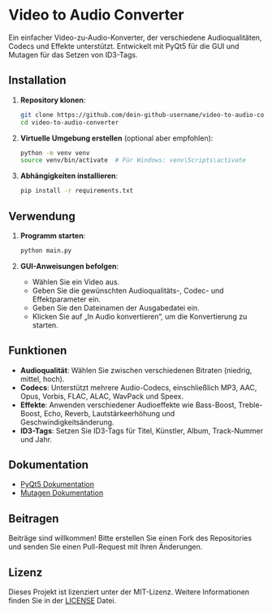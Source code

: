 # Video to Audio Converter

Ein einfacher Video-zu-Audio-Konverter, der verschiedene Audioqualitäten, Codecs und Effekte unterstützt. Entwickelt mit PyQt5 für die GUI und Mutagen für das Setzen von ID3-Tags.

## Installation

1. **Repository klonen**:

    ```bash
    git clone https://github.com/dein-github-username/video-to-audio-converter.git
    cd video-to-audio-converter
    ```

2. **Virtuelle Umgebung erstellen** (optional aber empfohlen):

    ```bash
    python -m venv venv
    source venv/bin/activate  # Für Windows: venv\Scripts\activate
    ```

3. **Abhängigkeiten installieren**:

    ```bash
    pip install -r requirements.txt
    ```

## Verwendung

1. **Programm starten**:

    ```bash
    python main.py
    ```

2. **GUI-Anweisungen befolgen**:
    - Wählen Sie ein Video aus.
    - Geben Sie die gewünschten Audioqualitäts-, Codec- und Effektparameter ein.
    - Geben Sie den Dateinamen der Ausgabedatei ein.
    - Klicken Sie auf „In Audio konvertieren“, um die Konvertierung zu starten.

## Funktionen

- **Audioqualität**: Wählen Sie zwischen verschiedenen Bitraten (niedrig, mittel, hoch).
- **Codecs**: Unterstützt mehrere Audio-Codecs, einschließlich MP3, AAC, Opus, Vorbis, FLAC, ALAC, WavPack und Speex.
- **Effekte**: Anwenden verschiedener Audioeffekte wie Bass-Boost, Treble-Boost, Echo, Reverb, Lautstärkeerhöhung und Geschwindigkeitsänderung.
- **ID3-Tags**: Setzen Sie ID3-Tags für Titel, Künstler, Album, Track-Nummer und Jahr.

## Dokumentation

- [PyQt5 Dokumentation](https://www.riverbankcomputing.com/static/Docs/PyQt5/)
- [Mutagen Dokumentation](https://mutagen.readthedocs.io/en/latest/)

## Beitragen

Beiträge sind willkommen! Bitte erstellen Sie einen Fork des Repositories und senden Sie einen Pull-Request mit Ihren Änderungen.

## Lizenz

Dieses Projekt ist lizenziert unter der MIT-Lizenz. Weitere Informationen finden Sie in der [LICENSE](LICENSE) Datei.


